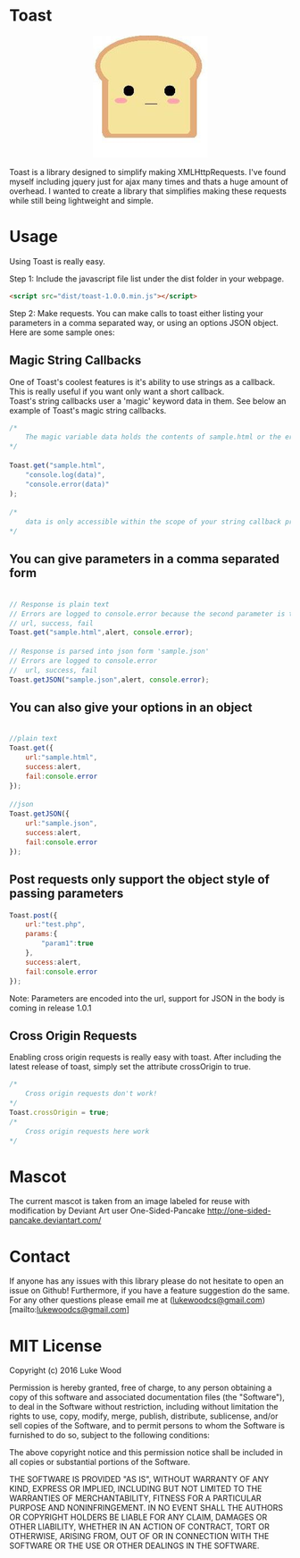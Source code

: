 # Toast
<p align="center"><img src="mascot.jpg"></img></p>

Toast is a library designed to simplify making XMLHttpRequests.  I've found myself including jquery just for ajax many times and thats a huge amount of overhead. I wanted to create a library that simplifies making these requests while still being lightweight and simple.

# Usage

Using Toast is really easy.  

Step 1:
Include the javascript file list under the dist folder in your webpage.
```html
<script src="dist/toast-1.0.0.min.js"></script>
```
Step 2:
Make requests.  You can make calls to toast either listing your parameters in a comma separated way, or using an options JSON object.  Here are some sample ones:

## Magic String Callbacks

One of Toast's coolest features is it's ability to use strings as a callback.  This is really useful if you want only want a short callback.</br>
Toast's string callbacks user a 'magic' keyword data in them.  See below an example of Toast's magic string callbacks.
```javascript
/*
    The magic variable data holds the contents of sample.html or the error message.
*/

Toast.get("sample.html",
    "console.log(data)",
    "console.error(data)"
);

/*
    data is only accessible within the scope of your string callback preventing magic callbacks from interfering with the rest of your program
*/
```

## You can give parameters in a comma separated form
```javascript

// Response is plain text
// Errors are logged to console.error because the second parameter is the failure callback
// url, success, fail
Toast.get("sample.html",alert, console.error);

// Response is parsed into json form 'sample.json'
// Errors are logged to console.error
//  url, success, fail
Toast.getJSON("sample.json",alert, console.error);

```
## You can also give your options in an object
```javascript

//plain text
Toast.get({
    url:"sample.html",
    success:alert,
    fail:console.error
});

//json
Toast.getJSON({
    url:"sample.json",
    success:alert,
    fail:console.error
});

```
## Post requests only support the object style of passing parameters
```javascript
Toast.post({
    url:"test.php",
    params:{
        "param1":true
    },
    success:alert,
    fail:console.error
});
```
Note:  Parameters are encoded into the url, support for JSON in the body is coming in release 1.0.1

## Cross Origin Requests
Enabling cross origin requests is really easy with toast.  After including the latest release of toast, simply set the attribute crossOrigin to true.
```javascript
/*
    Cross origin requests don't work!
*/
Toast.crossOrigin = true;
/*
    Cross origin requests here work
*/
```

# Mascot
The current mascot is taken from an image labeled for reuse with modification by Deviant Art user One-Sided-Pancake
http://one-sided-pancake.deviantart.com/

# Contact
If anyone has any issues with this library please do not hesitate to open an issue on Github!  Furthermore, if you have a feature suggestion do the same.  </br>
For any other questions please email me at (lukewoodcs@gmail.com)[mailto:lukewoodcs@gmail.com]

# MIT License

Copyright (c) 2016 Luke Wood

Permission is hereby granted, free of charge, to any person obtaining a copy of this software and associated documentation files (the "Software"), to deal in the Software without restriction, including without limitation the rights to use, copy, modify, merge, publish, distribute, sublicense, and/or sell copies of the Software, and to permit persons to whom the Software is furnished to do so, subject to the following conditions:

The above copyright notice and this permission notice shall be included in all copies or substantial portions of the Software.

THE SOFTWARE IS PROVIDED "AS IS", WITHOUT WARRANTY OF ANY KIND, EXPRESS OR IMPLIED, INCLUDING BUT NOT LIMITED TO THE WARRANTIES OF MERCHANTABILITY, FITNESS FOR A PARTICULAR PURPOSE AND NONINFRINGEMENT. IN NO EVENT SHALL THE AUTHORS OR COPYRIGHT HOLDERS BE LIABLE FOR ANY CLAIM, DAMAGES OR OTHER LIABILITY, WHETHER IN AN ACTION OF CONTRACT, TORT OR OTHERWISE, ARISING FROM, OUT OF OR IN CONNECTION WITH THE SOFTWARE OR THE USE OR OTHER DEALINGS IN THE SOFTWARE.
